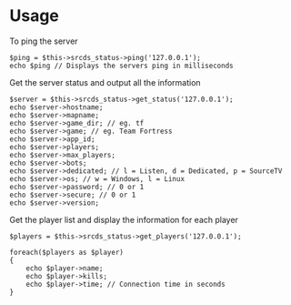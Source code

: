 Usage
======================

To ping the server
	
	$ping = $this->srcds_status->ping('127.0.0.1');
	echo $ping // Displays the servers ping in milliseconds
	
Get the server status and output all the information

	$server = $this->srcds_status->get_status('127.0.0.1');
	echo $server->hostname;
	echo $server->mapname;
	echo $server->game_dir; // eg. tf
	echo $server->game; // eg. Team Fortress
	echo $server->app_id;
	echo $server->players;
	echo $server->max_players;
	echo $server->bots;
	echo $server->dedicated; // l = Listen, d = Dedicated, p = SourceTV
	echo $server->os; // w = Windows, l = Linux
	echo $server->password; // 0 or 1
	echo $server->secure; // 0 or 1
	echo $server->version;
	
Get the player list and display the information for each player

	$players = $this->srcds_status->get_players('127.0.0.1');
	
	foreach($players as $player)
	{
		echo $player->name;
		echo $player->kills;
		echo $player->time; // Connection time in seconds
	}